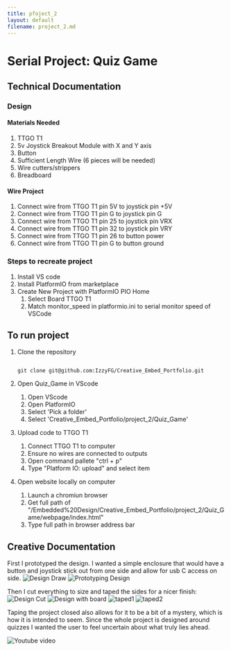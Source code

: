 ```yaml
---
title: pfoject_2
layout: default
filename: project_2.md
--- 
```


# Serial Project: Quiz Game

## Technical Documentation

### Design

#### Materials Needed

1. TTGO T1
2. 5v Joystick Breakout Module with X and Y axis
3. Button
4. Sufficient Length Wire (6 pieces will be needed)
5. Wire cutters/strippers
6. Breadboard

#### Wire Project 

1. Connect wire from TTGO T1 pin 5V to joystick pin  +5V
2. Connect wire from TTGO T1 pin G to joystick pin  G
3. Connect wire from TTGO T1 pin 25 to joystick pin VRX
4. Connect wire from TTGO T1 pin 32 to joystick pin VRY
5. Connect wire from TTGO T1 pin 26 to button power
6. Connect wire from TTGO T1 pin G to button ground

### Steps to recreate project

1. Install VS code
2. Install PlatformIO from marketplace
3. Create New Project with PlatformIO PIO Home
    1. Select Board TTGO T1
    2. Match monitor_speed in platformio.ini to serial monitor speed of VSCode

## To run project

1. Clone the repository

    ```console

    git clone git@github.com:IzzyFG/Creative_Embed_Portfolio.git

    ```

2. Open Quiz_Game in VScode
    1. Open VScode
    2. Open PlatformIO
    3. Select 'Pick a folder'
    4. Select 'Creative_Embed_Portfolio/project_2/Quiz_Game'

3. Upload code to TTGO T1
    1. Connect TTGO T1 to computer
    2. Ensure no wires are connected to outputs
    3. Open command pallete "ctrl + p"
    4. Type "Platform IO: upload" and select item

4. Open website locally on computer
    1. Launch a chromiun browser
    2. Get full path of "/Embedded%20Design/Creative_Embed_Portfolio/project_2/Quiz_Game/webpage/index.html"
    3. Type full path in browser address bar

## Creative Documentation

First I prototyped the design. I wanted a simple enclosure that would have a button and joystick stick out from one side and allow for usb C access on side.
    ![Design Draw](src\PXL_20230403_032123117.jpg)
    ![Prototyping Design](src\PXL_20230402_172559122.jpg)

Then I cut everything to size and taped the sides for a nicer finish:
    ![Design Cut](src\PXL_20230402_175251574.jpg)
    ![Design with board](src\PXL_20230402_184541882.jpg)
    ![taped1](src\PXL_20230402_185430024.jpg)
    ![taped2](src\PXL_20230402_185434966.jpg)

Taping the project closed also allows for it to be a bit of a mystery, which is how it is intended to seem. Since the whole project is designed around quizzes I wanted the user to feel uncertain about what truly lies ahead.

![Youtube video](https://youtube.com/shorts/36etN84fEU0)
